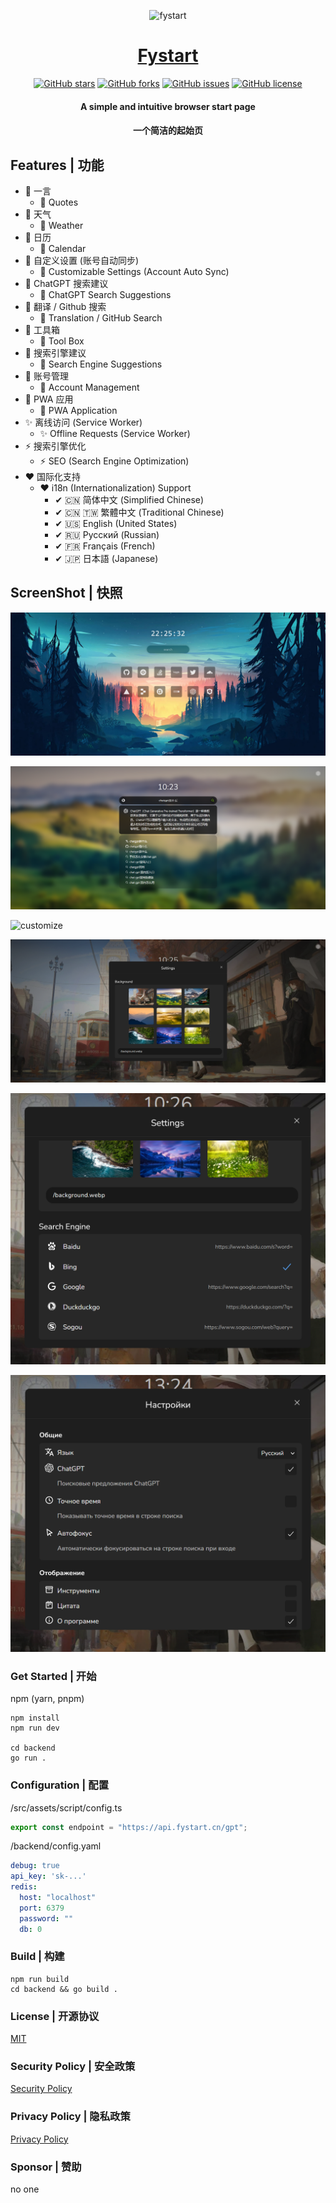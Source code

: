 <div align="center"> 

![fystart](/public/favicon.ico)
# [Fystart](https://fystart.cn/)

[![GitHub stars](https://img.shields.io/github/stars/zmh-program/fystart?style=flat-square)](https://fystart.cn)
[![GitHub forks](https://img.shields.io/github/forks/zmh-program/fystart?style=flat-square)](https://fystart.cn)
[![GitHub issues](https://img.shields.io/github/issues/zmh-program/fystart?style=flat-square)](https://fystart.cn)
[![GitHub license](https://img.shields.io/github/license/zmh-program/fystart?style=flat-square)](https://fystart.cn)

#### A simple and intuitive browser start page
#### 一个简洁的起始页

</div>


## Features | 功能
- 🍏 一言 
  - 🍏 Quotes
- 🎈 天气
  - 🎈 Weather
- 🍊 日历
  - 🍊 Calendar
- 🍋 自定义设置 (账号自动同步)
  - 🍋 Customizable Settings (Account Auto Sync)
- 🍎 ChatGPT 搜索建议
  - 🍎 ChatGPT Search Suggestions
- 🍉 翻译 / Github 搜索
  - 🍉 Translation / GitHub Search
- 🍇 工具箱
  - 🍇 Tool Box
- 🍐 搜索引擎建议
  - 🍐 Search Engine Suggestions
- 🍑 账号管理
  - 🍑 Account Management
- 🎃 PWA 应用
  - 🎃 PWA Application
- ✨ 离线访问 (Service Worker)
  - ✨ Offline Requests (Service Worker)
- ⚡ 搜索引擎优化
  - ⚡ SEO (Search Engine Optimization) 
- ❤ 国际化支持
  - ❤ i18n (Internationalization) Support
    - ✔ 🇨🇳 简体中文 (Simplified Chinese)
    - ✔ 🇨🇳 🇹🇼 繁體中文 (Traditional Chinese)
    - ✔ 🇺🇸 English (United States)
    - ✔ 🇷🇺 Русский (Russian)
    - ✔ 🇫🇷 Français (French)
    - ✔ 🇯🇵 日本語 (Japanese)




## ScreenShot | 快照
![main](/screenshot/main.png)

![search](/screenshot/search.png)

![customize](/screenshot/customize.png)

![settings](/screenshot/settings.png)

![engine](/screenshot/engine.png)

![i18n](/screenshot/i18n.png)


### Get Started | 开始
npm (yarn, pnpm)
```shell
npm install
npm run dev

cd backend
go run .
```

### Configuration | 配置
/src/assets/script/config.ts
```ts
export const endpoint = "https://api.fystart.cn/gpt";
```
/backend/config.yaml
```yaml
debug: true
api_key: 'sk-...'
redis:
  host: "localhost"
  port: 6379
  password: ""
  db: 0
```

### Build | 构建
```shell
npm run build
cd backend && go build .
```

### License | 开源协议
[MIT](/LICENSE)

### Security Policy | 安全政策
[Security Policy](/SECURITY.md)

### Privacy Policy | 隐私政策
[Privacy Policy](/PRIVACY.md)

### Sponsor | 赞助
no one

